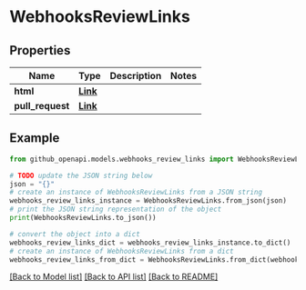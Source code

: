# WebhooksReviewLinks


## Properties

Name | Type | Description | Notes
------------ | ------------- | ------------- | -------------
**html** | [**Link**](Link.md) |  | 
**pull_request** | [**Link**](Link.md) |  | 

## Example

```python
from github_openapi.models.webhooks_review_links import WebhooksReviewLinks

# TODO update the JSON string below
json = "{}"
# create an instance of WebhooksReviewLinks from a JSON string
webhooks_review_links_instance = WebhooksReviewLinks.from_json(json)
# print the JSON string representation of the object
print(WebhooksReviewLinks.to_json())

# convert the object into a dict
webhooks_review_links_dict = webhooks_review_links_instance.to_dict()
# create an instance of WebhooksReviewLinks from a dict
webhooks_review_links_from_dict = WebhooksReviewLinks.from_dict(webhooks_review_links_dict)
```
[[Back to Model list]](../README.md#documentation-for-models) [[Back to API list]](../README.md#documentation-for-api-endpoints) [[Back to README]](../README.md)


